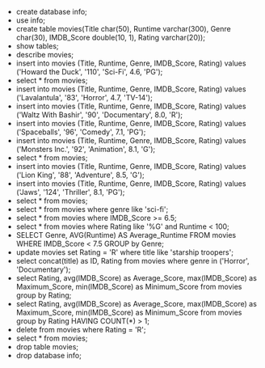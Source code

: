 - create database info;
- use info;
- create table movies(Title char(50), Runtime varchar(300), Genre char(30), IMDB_Score double(10, 1), Rating varchar(20));
- show tables;
- describe movies;
- insert into movies (Title, Runtime, Genre, IMDB_Score, Rating) values ('Howard the Duck', '110', 'Sci-Fi', 4.6, 'PG');
- select * from movies;
- insert into movies (Title, Runtime, Genre, IMDB_Score, Rating) values ('Lavalantula', '83', 'Horror', 4.7, 'TV-14');
- insert into movies (Title, Runtime, Genre, IMDB_Score, Rating) values ('Waltz With Bashir', '90', 'Documentary', 8.0, 'R');
- insert into movies (Title, Runtime, Genre, IMDB_Score, Rating) values ('Spaceballs', '96', 'Comedy', 7.1, 'PG');
- insert into movies (Title, Runtime, Genre, IMDB_Score, Rating) values ('Monsters Inc.', '92', 'Animation', 8.1, 'G');
- select * from movies;
- insert into movies (Title, Runtime, Genre, IMDB_Score, Rating) values ('Lion King', '88', 'Adventure', 8.5, 'G');
- insert into movies (Title, Runtime, Genre, IMDB_Score, Rating) values ('Jaws', '124', 'Thriller', 8.1, 'PG');
- select * from movies;
- select * from movies where genre like 'sci-fi';
- select * from movies where IMDB_Score >= 6.5;
- select * from movies where Rating like '%G' and Runtime < 100;
- SELECT Genre, AVG(Runtime) AS Average_Runtime FROM movies WHERE IMDB_Score < 7.5 GROUP by Genre;
- update movies set Rating = 'R' where title like 'starship troopers';
- select concat(title) as ID, Rating from movies where genre in ('Horror', 'Documentary');
- select Rating, avg(IMDB_Score) as Average_Score, max(IMDB_Score) as Maximum_Score, min(IMDB_Score) as Minimum_Score from movies group by Rating;
- select Rating, avg(IMDB_Score) as Average_Score, max(IMDB_Score) as Maximum_Score, min(IMDB_Score) as Minimum_Score from movies group by Rating HAVING COUNT(*) > 1;
- delete from movies where Rating = 'R';
- select * from movies;
- drop table movies;
- drop database info;
